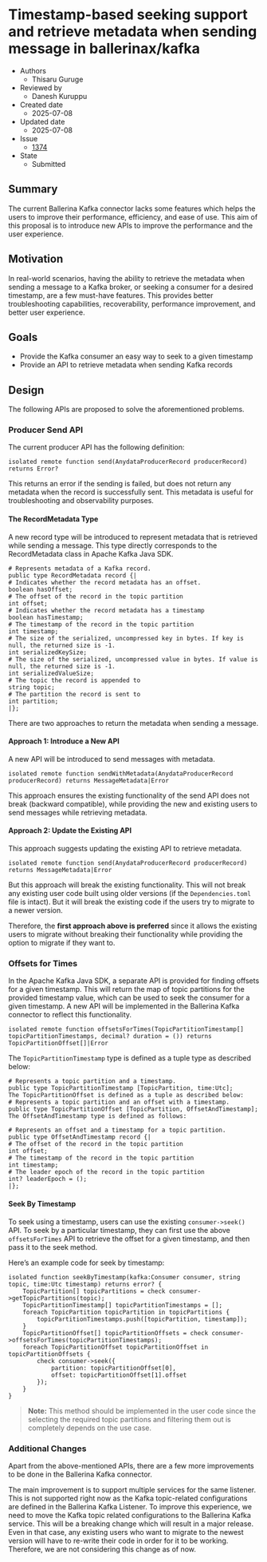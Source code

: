 # Timestamp-based seeking support and retrieve metadata when sending message in ballerinax/kafka

- Authors
  - Thisaru Guruge
- Reviewed by
  - Danesh Kuruppu
- Created date 
  - 2025-07-08 
- Updated date
  - 2025-07-08
- Issue
  - [1374](https://github.com/ballerina-platform/ballerina-spec/issues/1374)
- State
  - Submitted

## Summary

The current Ballerina Kafka connector lacks some features which helps the users to improve their performance, efficiency, and ease of use. This aim of this proposal is to introduce new APIs to improve the performance and the user experience.

## Motivation

In real-world scenarios, having the ability to retrieve the metadata when sending a message to a Kafka broker, or seeking a consumer for a desired timestamp, are a few must-have features. This provides better troubleshooting capabilities, recoverability, performance improvement, and better user experience.

## Goals

* Provide the Kafka consumer an easy way to seek to a given timestamp
* Provide an API to retrieve metadata when sending Kafka records 

## Design

The following APIs are proposed to solve the aforementioned problems.

### Producer Send API
The current producer API has the following definition:

```ballerina
isolated remote function send(AnydataProducerRecord producerRecord) returns Error?
```

This returns an error if the sending is failed, but does not return any metadata when the record is successfully sent. This metadata is useful for troubleshooting and observability purposes.

#### The RecordMetadata Type

A new record type will be introduced to represent metadata that is retrieved while sending a message. This type directly corresponds to the RecordMetadata class in Apache Kafka Java SDK.

```ballerina
# Represents metadata of a Kafka record.
public type RecordMetadata record {|
# Indicates whether the record metadata has an offset.
boolean hasOffset;
# The offset of the record in the topic partition
int offset;
# Indicates whether the record metadata has a timestamp
boolean hasTimestamp;
# The timestamp of the record in the topic partition
int timestamp;
# The size of the serialized, uncompressed key in bytes. If key is null, the returned size is -1.
int serializedKeySize;
# The size of the serialized, uncompressed value in bytes. If value is null, the returned size is -1.
int serializedValueSize;
# The topic the record is appended to
string topic;
# The partition the record is sent to
int partition;
|};
```

There are two approaches to return the metadata when sending a message.

#### Approach 1: Introduce a New API

A new API will be introduced to send messages with metadata.

```ballerina
isolated remote function sendWithMetadata(AnydataProducerRecord producerRecord) returns MessageMetadata|Error
```

This approach ensures the existing functionality of the send API does not break (backward compatible), while providing the new and existing users to send messages while retrieving metadata.

#### Approach 2: Update the Existing API

This approach suggests updating the existing API to retrieve metadata.

```ballerina
isolated remote function send(AnydataProducerRecord producerRecord) returns MessageMetadata|Error
```

But this approach will break the existing functionality. This will not break any existing user code built using older versions (if the `Dependencies.toml` file is intact). But it will break the existing code if the users try to migrate to a newer version.

Therefore, the **first approach above is preferred** since it allows the existing users to migrate without breaking their functionality while providing the option to migrate if they want to.

### Offsets for Times

In the Apache Kafka Java SDK, a separate API is provided for finding offsets for a given timestamp. This will return the map of topic partitions for the provided timestamp value, which can be used to seek the consumer for a given timestamp. A new API will be implemented in the Ballerina Kafka connector to reflect this functionality.

```ballerina
isolated remote function offsetsForTimes(TopicPartitionTimestamp[] topicPartitionTimestamps, decimal? duration = ()) returns TopicPartitionOffset[]|Error
```

The `TopicPartitionTimestamp` type is defined as a tuple type as described below:

```ballerina
# Represents a topic partition and a timestamp.
public type TopicPartitionTimestamp [TopicPartition, time:Utc];
The ​​TopicPartitionOffset is defined as a tuple as described below:
# Represents a topic partition and an offset with a timestamp.
public type TopicPartitionOffset [TopicPartition, OffsetAndTimestamp];
The OffsetAndTimestamp type is defined as follows:

# Represents an offset and a timestamp for a topic partition.
public type OffsetAndTimestamp record {|
# The offset of the record in the topic partition
int offset;
# The timestamp of the record in the topic partition
int timestamp;
# The leader epoch of the record in the topic partition
int? leaderEpoch = ();
|};
```

#### Seek By Timestamp

To seek using a timestamp, users can use the existing `consumer->seek()` API. To seek by a particular timestamp, they can first use the above `offsetsForTimes` API to retrieve the offset for a given timestamp, and then pass it to the seek method.

Here’s an example code for seek by timestamp:

```ballerina
isolated function seekByTimestamp(kafka:Consumer consumer, string topic, time:Utc timestamp) returns error? {
    TopicPartition[] topicPartitions = check consumer->getTopicPartitions(topic);
    TopicPartitionTimestamp[] topicPartitionTimestamps = [];
    foreach TopicPartition topicPartition in topicPartitions {
        topicPartitionTimestamps.push([topicPartition, timestamp]);
    }
    TopicPartitionOffset[] topicPartitionOffsets = check consumer->offsetsForTimes(topicPartitionTimestamps);
    foreach TopicPartitionOffset topicPartitionOffset in topicPartitionOffsets {
        check consumer->seek({
            partition: topicPartitionOffset[0],
            offset: topicPartitionOffset[1].offset
        });
    }
}
```

> **Note:** This method should be implemented in the user code since the selecting the required topic partitions and filtering them out is completely depends on the use case.

### Additional Changes

Apart from the above-mentioned APIs, there are a few more improvements to be done in the Ballerina Kafka connector.

The main improvement is to support multiple services for the same listener. This is not supported right now as the Kafka topic-related configurations are defined in the Ballerina Kafka Listener. To improve this experience, we need to move the Kafka topic related configurations to the Ballerina Kafka service. This will be a breaking change which will result in a major release. Even in that case, any existing users who want to migrate to the newest version will have to re-write their code in order for it to be working. Therefore, we are not considering this change as of now.
